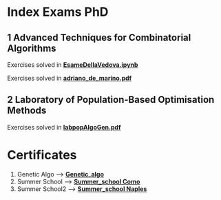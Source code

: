 # Index Exams PhD

## 1 Advanced Techniques for Combinatorial Algorithms
Exercises solved in [**EsameDellaVedova.ipynb**](https://github.com/adrianodemarino/EsameDellaVedova/blob/master/EsameDellaVedova.ipynb "notebook's link")

Exercises solved in [**adriano_de_marino.pdf**](https://github.com/adrianodemarino/EsameDellaVedova/blob/master/adriano_de_marino.pdf "notebook's link")

## 2 Laboratory of Population-Based Optimisation Methods
Exercises solved in [**labpopAlgoGen.pdf**](https://github.com/adrianodemarino/ExamsPhDComputerScience/blob/master/labpopAlgoGen.pdf)

# Certificates
1. Genetic Algo --> [**Genetic_algo**](https://github.com/adrianodemarino/ExamsPhDComputerScience/blob/master/certificate/certificate_lavpopAlgoGen.pdf)
2. Summer School --> [**Summer_school Como**](https://github.com/adrianodemarino/ExamsPhDComputerScience/blob/master/certificate/certificate_antoniotti_summer_school.pdf)
3. Summer School2 --> [**Summer_school Naples**](https://github.com/adrianodemarino/ExamsPhDComputerScience/blob/master/certificate/CertificateMarinoSC.pdf)
